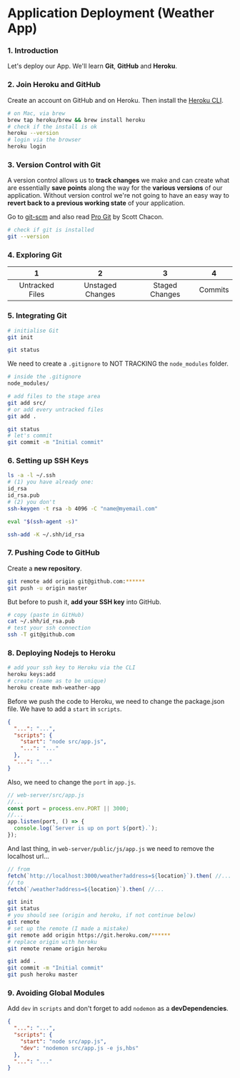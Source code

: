 # Application Deployment (Weather App)

### 1. Introduction

Let's deploy our App. We'll learn **Git**, **GitHub** and **Heroku**.

### 2. Join Heroku and GitHub

Create an account on GitHub and on Heroku. Then install the [Heroku CLI](https://devcenter.heroku.com/articles/heroku-cli).

```sh
# on Mac, via brew
brew tap heroku/brew && brew install heroku
# check if the install is ok
heroku --version
# login via the browser
heroku login
```

### 3. Version Control with Git

A version control allows us to **track changes** we make and can create what are essentially **save points** along the way for the **various versions** of our application. Without version control we're not going to have an easy way to **revert back to a previous working state** of your application.

Go to [git-scm](https://git-scm.com/) and also read [Pro Git](https://git-scm.com/book/en/v2) by Scott Chacon.

```sh
# check if git is installed
git --version
```

### 4. Exploring Git

|        1        |        2         |       3        |    4    |
| :-------------: | :--------------: | :------------: | :-----: |
| Untracked Files | Unstaged Changes | Staged Changes | Commits |

### 5. Integrating Git

```sh
# initialise Git
git init

git status
```

We need to create a `.gitignore` to NOT TRACKING the `node_modules` folder.

```sh
# inside the .gitignore
node_modules/
```

```sh
# add files to the stage area
git add src/
# or add every untracked files
git add .

git status
# let's commit
git commit -m "Initial commit"
```

### 6. Setting up SSH Keys

```sh
ls -a -l ~/.ssh
# (1) you have already one:
id_rsa
id_rsa.pub
# (2) you don't
ssh-keygen -t rsa -b 4096 -C "name@myemail.com"

eval "$(ssh-agent -s)"

ssh-add -K ~/.shh/id_rsa
```

### 7. Pushing Code to GitHub

Create a **new repository**.

```sh
git remote add origin git@github.com:******
git push -u origin master
```

But before to push it, **add your SSH key** into GitHub.

```sh
# copy (paste in GitHub)
cat ~/.shh/id_rsa.pub
# test your ssh connection
ssh -T git@github.com
```

### 8. Deploying Nodejs to Heroku

```sh
# add your ssh key to Heroku via the CLI
heroku keys:add
# create (name as to be unique)
heroku create mxh-weather-app
```

Before we push the code to Heroku, we need to change the package.json file. We have to add a `start` in `scripts`.

```json
{
  "...": "...",
  "scripts": {
    "start": "node src/app.js",
    "...": "..."
  },
  "...": "..."
}
```

Also, we need to change the `port` in `app.js`.

```js
// web-server/src/app.js
//...
const port = process.env.PORT || 3000;
//...
app.listen(port, () => {
  console.log(`Server is up on port ${port}.`);
});
```

And last thing, in `web-server/public/js/app.js` we need to remove the localhost url...

```js
// from
fetch(`http://localhost:3000/weather?address=${location}`).then( //...
// to
fetch(`/weather?address=${location}`).then( //...
```

```sh
git init
git status
# you should see (origin and heroku, if not continue below)
git remote
# set up the remote (I made a mistake)
git remote add origin https://git.heroku.com/******
# replace origin with heroku
git remote rename origin heroku

git add .
git commit -m "Initial commit"
git push heroku master
```

### 9. Avoiding Global Modules

Add `dev` in `scripts` and don't forget to add `nodemon` as a **devDependencies**.

```json
{
  "...": "...",
  "scripts": {
    "start": "node src/app.js",
    "dev": "nodemon src/app.js -e js,hbs"
  },
  "...": "..."
}
```
